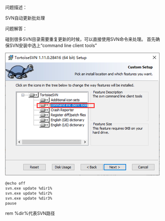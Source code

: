 问题描述：

SVN自动更新批处理


问题解答：

碰到很多SVN目录需要重复更新的时候，可以直接使用SVN命令来处理。
首先确保SVN安装中选上“command line client tools”

![](picture/2.png)

    @echo off
    svn.exe update %dir1%
    svn.exe update %dir2%
    svn.exe update %dir3%
    pause
    

rem %dir%代表SVN路径